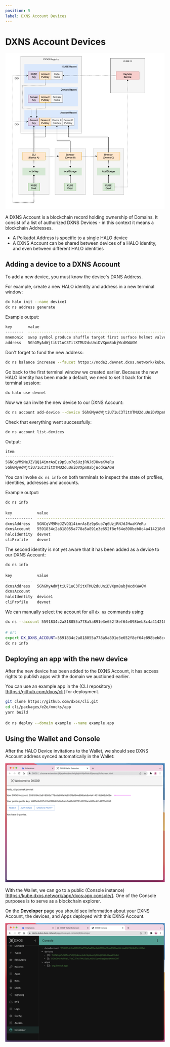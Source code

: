 ```yaml
---
position: 5
label: DXNS Account Devices
---
```


# DXNS Account Devices

![DXNS Diagram](./images/dxns-diagram.png)

A DXNS Account is a blockchain record holding ownership of Domains.
It consist of a list of authorized DXNS Devices - in this context it means a blockchain Addresses.

- A Polkadot Address is specific to a single HALO device
- A DXNS Account can be shared between devices of a HALO identity, and even between different HALO identities

## Adding a device to a DXNS Account

To add a new device, you must know the device's DXNS Address.

For example, create a new HALO identity and address in a new terminal window:

```bash
dx halo init --name device1
dx ns address generate
```

Example output:

```bash
key       value
--------  --------------------------------------------------------------------------------
mnemonic  swap symbol produce shuffle target first surface helmet valve long ensure unique
address   5GhGMyAdWjtiU71uC3TitXTMU2duUniDVXpm8abjWcdKWAGW
```

Don't forget to fund the new address:

```bash
dx ns balance increase --faucet https://node2.devnet.dxos.network/kube/faucet --address 5GhGMyAdWjtiU71uC3TitXTMU2duUniDVXpm8abjWcdKWAGW
```

Go back to the first terminal window we created earlier.
Because the new HALO identity has been made a default, we need to set it back for this terminal session:

```bash
dx halo use devnet
```

Now we can invite the new device to our DXNS Account:

```bash
dx ns account add-device --device 5GhGMyAdWjtiU71uC3TitXTMU2duUniDVXpm8abjWcdKWAGW
```

Check that everything went successfully:

```bash
dx ns account list-devices
```

Output:

```bash
item
------------------------------------------------
5GNCqVM9MeJZVQQ14imrAsEz9pSuo7q6UzjRNJdJHwaKVeRu
5GhGMyAdWjtiU71uC3TitXTMU2duUniDVXpm8abjWcdKWAGW
```

You can invoke `dx ns info` on both terminals to inspect the state of profiles, identities, addresses and accounts.

Example output:

```bash
dx ns info

key           value
------------  ----------------------------------------------------------------
dxnsAddress   5GNCqVM9MeJZVQQ14imrAsEz9pSuo7q6UzjRNJdJHwaKVeRu
dxnsAccount   5591834c2a818055a778a5a891e3e652f8ef64e898beb8c4a414218db83cb06e
haloIdentity  devnet
cliProfile    devnet
```

The second identity is not yet aware that it has been added as a device to our DXNS Account:

```bash
dx ns info

key           value
------------  ------------------------------------------------
dxnsAddress   5GhGMyAdWjtiU71uC3TitXTMU2duUniDVXpm8abjWcdKWAGW
dxnsAccount
haloIdentity  device1
cliProfile    devnet
```

We can manually select the account for all `dx ns` commands using:

```bash
dx ns --account 5591834c2a818055a778a5a891e3e652f8ef64e898beb8c4a414218db83cb06e list

# or:
export DX_DXNS_ACCOUNT=5591834c2a818055a778a5a891e3e652f8ef64e898beb8c4a414218db83cb06e
dx ns info
```


## Deploying an app with the new device

After the new device has been added to the DXNS Account, it has access rights to publish apps with the domain we auctioned earlier.

You can use an example app in the (CLI repository)[https://github.com/dxos/cli] for deployment.

```bash
git clone https://github.com/dxos/cli.git
cd cli/packages/e2e/mocks/app
yarn build

dx ns deploy --domain example --name example.app
```

## Using the Wallet and Console

After the HALO Device invitations to the Wallet, we should see DXNS Account address synced automatically in the Wallet:

![Developer mode extensions](./images/wallet3.png)

With the Wallet, we can go to a public (Console instance)[https://kube.dxos.network/app/dxos:app.console/]. One of the Console purposes is to serve as a blockchain explorer.

On the **Developer** page you should see information about your DXNS Account, the devices, and Apps deployed with this DXNS Account.

![Developer mode extensions](./images/wallet4.png)
